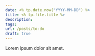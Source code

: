 ```yaml
---
date: <% tp.date.now("YYYY-MM-DD") %>
title: <% tp.file.title %>
description: 
tags: 
url: /posts/to-do
draft: true
---
```

Lorem ipsum dolor sit amet.